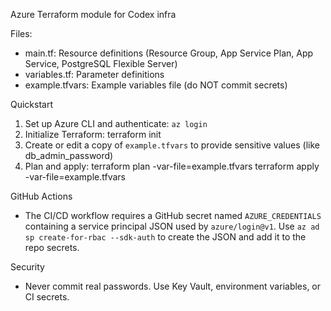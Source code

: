 Azure Terraform module for Codex infra

Files:
- main.tf: Resource definitions (Resource Group, App Service Plan, App Service, PostgreSQL Flexible Server)
- variables.tf: Parameter definitions
- example.tfvars: Example variables file (do NOT commit secrets)

Quickstart
1. Set up Azure CLI and authenticate: `az login`
2. Initialize Terraform:
   terraform init
3. Create or edit a copy of `example.tfvars` to provide sensitive values (like db_admin_password)
4. Plan and apply:
   terraform plan -var-file=example.tfvars
   terraform apply -var-file=example.tfvars

GitHub Actions
- The CI/CD workflow requires a GitHub secret named `AZURE_CREDENTIALS` containing a service principal JSON used by `azure/login@v1`.
   Use `az ad sp create-for-rbac --sdk-auth` to create the JSON and add it to the repo secrets.

Security
- Never commit real passwords. Use Key Vault, environment variables, or CI secrets.
